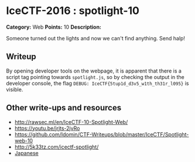 # IceCTF-2016 : spotlight-10

**Category:** Web
**Points:** 10
**Description:**

Someone turned out the lights and now we can't find anything. Send halp!

## Writeup

By opening developer tools on the webpage, it is apparent that there is a script tag pointing towards `spotlight.js`, so by checking the output in the developer console, the flag `DEBUG: IceCTF{5tup1d_d3v5_w1th_th31r_l095}` is visible.

## Other write-ups and resources

* http://rawsec.ml/en/IceCTF-10-Spotlight-Web/
* https://youtu.be/jrjts-2jvRo
* https://github.com/Idomin/CTF-Writeups/blob/master/IceCTF/Spotlight-web-10
* http://5k33tz.com/icectf-spotlight/
* [Japanese](https://ctftime.org/writeup/3804)

